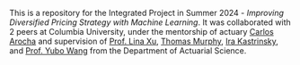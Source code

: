 This is a repository for the Integrated Project in Summer 2024 - *Improving Diversified Pricing Strategy with Machine Learning*. It was collaborated with 2 peers at Columbia University, under the mentorship of actuary [Carlos Arocha](https://www.linkedin.com/in/carocha/?originalSubdomain=ch) and supervision of [Prof. Lina Xu](https://sps.columbia.edu/person/lina-xu), [Thomas Murphy](https://sps.columbia.edu/person/thomas-murphy), [Ira Kastrinsky](https://sps.columbia.edu/person/ira-kastrinsky), and [Prof. Yubo Wang](https://sps.columbia.edu/person/yubo-wang-phd) from the Department of Actuarial Science.
